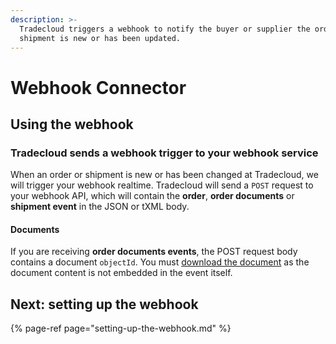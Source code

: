```yaml
---
description: >-
  Tradecloud triggers a webhook to notify the buyer or supplier the order or
  shipment is new or has been updated.
---
```


# Webhook Connector

## Using the webhook

### Tradecloud sends a webhook trigger to your webhook service

When an order or shipment is new or has been changed at Tradecloud, we will trigger your webhook realtime.
Tradecloud will send a `POST` request to your webhook API, which will contain the **order**, **order documents** or **shipment event** in the JSON or tXML body. 

#### Documents

If you are receiving **order documents events**, the POST request body contains a document `objectId`. You must [download the document](https://docs.tradecloud1.com/api/processes/order/buyer/receive/download-document) as the document content is not embedded in the event itself.

## Next: setting up the webhook

{% page-ref page="setting-up-the-webhook.md" %}

